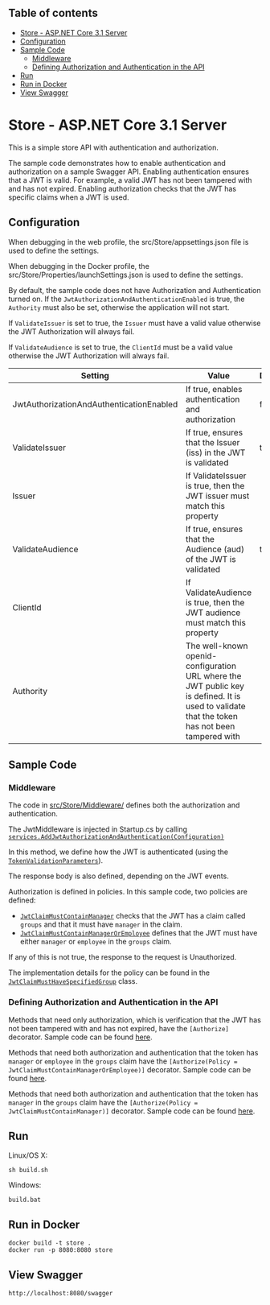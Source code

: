 
## Table of contents
 * [Store - ASP.NET Core 3.1 Server](#store---aspnet-core-31-server)
 * [Configuration](#configuration)
 * [Sample Code](#sample-code)
	 * [Middleware](#middleware)
	 * [Defining Authorization and Authentication in the API](#defining-authorization-and-authentication-in-the-api)
 * [Run](#run)
 * [Run in Docker](#run-in-docker)
 * [View Swagger](#view-swagger)

# Store - ASP.NET Core 3.1 Server

This is a simple store API with authentication and authorization.

The sample code demonstrates how to enable authentication and authorization on a sample Swagger API. Enabling authentication ensures that a JWT is valid. For example, a valid JWT has not been tampered with and has not expired. Enabling authorization checks that the JWT has specific claims when a JWT is used.

## Configuration

When debugging in the web profile, the src/Store/appsettings.json file is used to define the settings.

When debugging in the Docker profile, the src/Store/Properties/launchSettings.json is used to define the settings.

By default, the sample code does not have Authorization and Authentication turned on. If the `JwtAuthorizationAndAuthenticationEnabled` is true, the `Authority` must also be set, otherwise the application will not start.

If `ValidateIssuer` is set to true, the `Issuer` must have a valid value otherwise the JWT Authorization will always fail.

If `ValidateAudience` is set to true, the `ClientId` must be a valid value otherwise the JWT Authorization will always fail.

|Setting|Value  |Default|
|--|--|--|
|JwtAuthorizationAndAuthenticationEnabled| If true, enables authentication and authorization| false
|ValidateIssuer| If true, ensures that the Issuer (iss) in the JWT is validated| true
|Issuer|If ValidateIssuer is true, then the JWT issuer must match this property||
|ValidateAudience| If true, ensures that the Audience (aud) of the JWT is validated| true
|ClientId| If ValidateAudience is true, then the JWT audience must match this property||
|Authority| The well-known openid-configuration URL where the JWT public key is defined. It is used to validate that the token has not been tampered with||


## Sample Code

### Middleware
The code in [src/Store/Middleware/](https://github.com/ThalesGroup/sta-api-access-management/tree/3b6e8a5d0c74f2cb2da3d277eee7dae4ce8ea693/Backend%20API/src/Store/Middleware) defines both the authorization and authentication.

The JwtMiddleware is injected in Startup.cs by calling [`services.AddJwtAuthorizationAndAuthentication(Configuration)`](https://github.com/ThalesGroup/sta-api-access-management/blob/3b6e8a5d0c74f2cb2da3d277eee7dae4ce8ea693/Backend%20API/src/Store/Startup.cs#L87)

In this method, we define how the JWT is authenticated (using the [`TokenValidationParameters`](https://github.com/ThalesGroup/sta-api-access-management/blob/3b6e8a5d0c74f2cb2da3d277eee7dae4ce8ea693/Backend%20API/src/Store/Middleware/JwtMiddleware.cs#L62-L71)).

The response body is also defined, depending on the JWT events. 

Authorization is defined in policies. In this sample code, two policies are defined:

- [`JwtClaimMustContainManager`](https://github.com/ThalesGroup/sta-api-access-management/blob/3b6e8a5d0c74f2cb2da3d277eee7dae4ce8ea693/Backend%20API/src/Store/Middleware/JwtMiddleware.cs#L145-L147) checks that the JWT has a claim called `groups` and that it must have `manager` in the claim.
- [`JwtClaimMustContainManagerOrEmployee`](https://github.com/ThalesGroup/sta-api-access-management/blob/3b6e8a5d0c74f2cb2da3d277eee7dae4ce8ea693/Backend%20API/src/Store/Middleware/JwtMiddleware.cs#L149-L151) defines that the JWT must have either `manager` or `employee` in the `groups` claim.

If any of this is not true, the response to the request is Unauthorized.

The implementation details for the policy can be found in the [`JwtClaimMustHaveSpecifiedGroup`](https://github.com/ThalesGroup/sta-api-access-management/blob/3b6e8a5d0c74f2cb2da3d277eee7dae4ce8ea693/Backend%20API/src/Store/Middleware/JwtClaimMustHaveSpecifiedGroup.cs) class.

### Defining Authorization and Authentication in the API
Methods that need only authorization, which is verification that the JWT has not been tampered with and has not expired, have the `[Authorize]` decorator. Sample code can be found [here](https://github.com/ThalesGroup/sta-api-access-management/blob/3b6e8a5d0c74f2cb2da3d277eee7dae4ce8ea693/Backend%20API/src/Store/Controllers/StoreApi.cs#L50-L61).

Methods that need both authorization and authentication that the token has `manager` or `employee` in the `groups` claim have the `[Authorize(Policy = JwtClaimMustContainManagerOrEmployee)]` decorator. Sample code can be found [here](https://github.com/ThalesGroup/sta-api-access-management/blob/3b6e8a5d0c74f2cb2da3d277eee7dae4ce8ea693/Backend%20API/src/Store/Controllers/StoreApi.cs#L158-L169).

Methods that need both authorization and authentication that the token has `manager`  in the `groups` claim have the `[Authorize(Policy = JwtClaimMustContainManager)]` decorator. Sample code can be found [here](https://github.com/ThalesGroup/sta-api-access-management/blob/3b6e8a5d0c74f2cb2da3d277eee7dae4ce8ea693/Backend%20API/src/Store/Controllers/StoreApi.cs#L245-L267).


## Run

Linux/OS X:

```
sh build.sh
```

Windows:

```
build.bat
```

## Run in Docker

```
docker build -t store .
docker run -p 8080:8080 store
```

## View Swagger
```
http://localhost:8080/swagger
```

